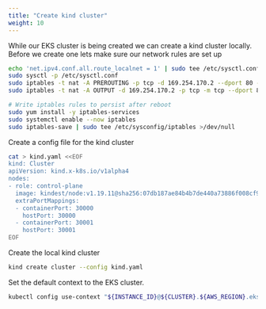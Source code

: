 ```yaml
---
title: "Create kind cluster"
weight: 10
---
```


While our EKS cluster is being created we can create a kind cluster locally.
Before we create one lets make sure our network rules are set up

```bash
echo 'net.ipv4.conf.all.route_localnet = 1' | sudo tee /etc/sysctl.conf
sudo sysctl -p /etc/sysctl.conf
sudo iptables -t nat -A PREROUTING -p tcp -d 169.254.170.2 --dport 80 -j DNAT --to-destination 127.0.0.1:51679
sudo iptables -t nat -A OUTPUT -d 169.254.170.2 -p tcp -m tcp --dport 80 -j REDIRECT --to-ports 51679

# Write iptables rules to persist after reboot
sudo yum install -y iptables-services
sudo systemctl enable --now iptables
sudo iptables-save | sudo tee /etc/sysconfig/iptables >/dev/null
```

Create a config file for the kind cluster

```bash
cat > kind.yaml <<EOF
kind: Cluster
apiVersion: kind.x-k8s.io/v1alpha4
nodes:
- role: control-plane
  image: kindest/node:v1.19.11@sha256:07db187ae84b4b7de440a73886f008cf903fcf5764ba8106a9fd5243d6f32729
  extraPortMappings:
  - containerPort: 30000
    hostPort: 30000
  - containerPort: 30001
    hostPort: 30001
EOF
```

Create the local kind cluster

```bash
kind create cluster --config kind.yaml
```

Set the default context to the EKS cluster.

```bash
kubectl config use-context "${INSTANCE_ID}@${CLUSTER}.${AWS_REGION}.eksctl.io"
```